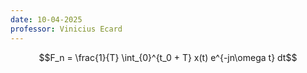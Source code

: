 ```yaml
---
date: 10-04-2025
professor: Vinicius Ecard
---
```

$$F_n = \frac{1}{T} \int_{0}^{t_0 + T} x(t) e^{-jn\omega t} dt$$
